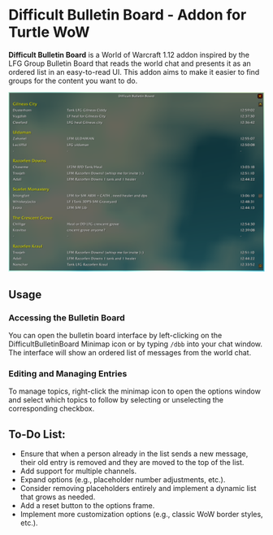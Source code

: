# Difficult Bulletin Board - Addon for Turtle WoW

**Difficult Bulletin Board** is a World of Warcraft 1.12 addon inspired by the LFG Group Bulletin Board that reads the world chat and presents it as an ordered list in an easy-to-read UI. This addon aims to make it easier to find groups for the content you want to do.

![screenshot](DifficultBulletinBoard.PNG)

## Usage

### Accessing the Bulletin Board

You can open the bulletin board interface by left-clicking on the DifficultBulletinBoard Minimap icon or by typing ```/dbb``` into your chat window.
The interface will show an ordered list of messages from the world chat.

### Editing and Managing Entries

To manage topics, right-click the minimap icon to open the options window and select which topics to follow by selecting or unselecting the corresponding checkbox.

## To-Do List:

- Ensure that when a person already in the list sends a new message, their old entry is removed and they are moved to the top of the list.
- Add support for multiple channels.
- Expand options (e.g., placeholder number adjustments, etc.).
- Consider removing placeholders entirely and implement a dynamic list that grows as needed.
- Add a reset button to the options frame.
- Implement more customization options (e.g., classic WoW border styles, etc.).
